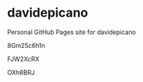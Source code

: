 # davidepicano
Personal GitHub Pages site for davidepicano




























































8Gm25c6h1n


FJW2XcRX

OXh8BRJ
